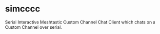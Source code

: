# simcccc
Serial Interactive Meshtastic Custom Channel Chat Client which chats on a Custom Channel over serial.
